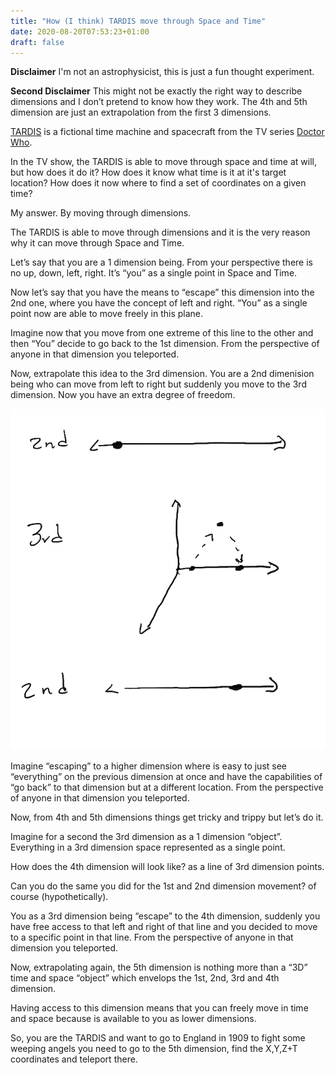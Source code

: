 ```yaml
---
title: "How (I think) TARDIS move through Space and Time"
date: 2020-08-20T07:53:23+01:00
draft: false
---
```


**Disclaimer** I'm not an astrophysicist, this is just a fun thought experiment.

**Second Disclaimer** This might not be exactly the right way to describe dimensions and I don’t pretend to know how they work. The 4th and 5th dimension are just an extrapolation from the first 3 dimensions.

[TARDIS](https://en.wikipedia.org/wiki/TARDIS) is a fictional time machine and spacecraft from the TV series [Doctor Who](https://en.wikipedia.org/wiki/Doctor_Who).

In the TV show, the TARDIS is able to move through space and time at will, but how does it do it?
How does it know what time is it at it's target location? How does it now where to find a set of coordinates on a given time?

My answer. By moving through dimensions.

The TARDIS is able to move through dimensions and it is the very reason why it can move through Space and Time.

Let’s say that you are a 1 dimension being. From your perspective there is no up, down, left, right. It’s “you” as a single point in Space and Time.

Now let’s say that you have the means to “escape” this dimension into the 2nd one, where you have the concept of left and right. “You” as a single point now are able to move freely in this plane.

Imagine now that you move from one extreme of this line to the other and then “You” decide to go back to the 1st dimension. From the perspective of anyone in that dimension you teleported.

Now, extrapolate this idea to the 3rd dimension. You are a 2nd dimenision being who can move from left to right but suddenly you move to the 3rd dimension. Now you have an extra degree of freedom.

![dimension1](/img/dimension1.png)


Imagine “escaping” to a higher dimension where is easy to just see “everything” on the previous dimension at once and have the capabilities of “go back” to that dimension but at a different location. From the perspective of anyone in that dimension you teleported.

Now, from 4th and 5th dimensions things get tricky and trippy but let’s do it.

Imagine for a second the 3rd dimension as a 1 dimension “object”. Everything in a 3rd dimension space represented as a single point.

How does the 4th dimension will look like? as a line of 3rd dimension points.

Can you do the same you did for the 1st and 2nd dimension movement? of course (hypothetically).

You as a 3rd dimension being “escape” to the 4th dimension, suddenly you have free access to that left and right of that line and you decided to move to a specific point in that line. From the perspective of anyone in that dimension you teleported.

Now, extrapolating again, the 5th dimension is nothing more than a “3D” time and space “object” which envelops the 1st, 2nd, 3rd and 4th dimension.

Having access to this dimension means that you can freely move in time and space because is available to you as lower dimensions.

So, you are the TARDIS and want to go to England in 1909 to fight some weeping angels you need to go to the 5th dimension, find the X,Y,Z+T coordinates and teleport there.